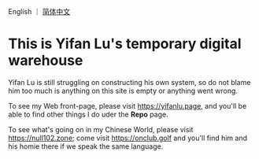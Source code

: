 English ｜ [简体中文](README.zh-cn.md)

# This is Yifan Lu's temporary digital warehouse

Yifan Lu is still struggling on constructing his own system, so do not blame him too much is anything on this site is empty or anything went wrong.

To see my Web front-page, please visit https://yifanlu.page, and you'll be able to find other things I do uder the **Repo** page.

To see what's going on in my Chinese World, please visit https://null102.zone; come visit https://onclub.golf and you'll find him and his homie there if we speak the same language.




